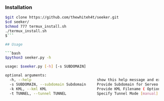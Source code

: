 
### Installation 

```bash
$git clone https://github.com/thewhiteh4t/seeker.git
$cd seeker/
$chmod 777 termux_install.sh
./termux_install.sh
$```

## Usage

```bash
$python3 seeker.py -h

usage: $seeker.py [-h] [-s SUBDOMAIN]

optional arguments:
  -h, --help                              show this help message and exit
  -s SUBDOMAIN, --subdomain Subdomain 	  Provide Subdomain for Serveo URL ( Optional )
  -k KML, --kml KML                       Provide KML Filename ( Optional )
  -t TUNNEL, --tunnel TUNNEL              Specify Tunnel Mode [manual]
